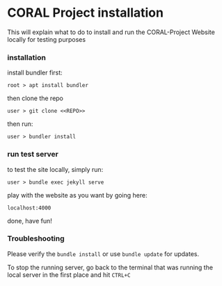 # CORAL Project installation

This will explain what to do to install and run the CORAL-Project Website locally for testing purposes

### installation

install bundler first:

    root > apt install bundler

then clone the repo

    user > git clone <<REPO>>

then run:

    user > bundler install

### run test server

to test the site locally, simply run:

    user > bundle exec jekyll serve

play with the website as you want by going here:

    localhost:4000

done, have fun!

### Troubleshooting

Please verify the `bundle install` or use `bundle update` for updates.

To stop the running server, go back to the terminal that was running the local server in the first place and hit `CTRL+C`

